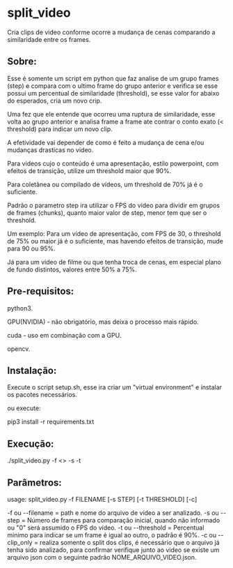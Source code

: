 # split_video
Cria clips de video conforme ocorre a mudança de cenas comparando a similaridade entre os frames.

## Sobre:
Esse é somente um script em python que faz analise de um grupo frames (step) e compara com o ultimo frame do grupo anterior e verifica se esse possui um percentual de similaridade (threshold), se esse valor for abaixo do esperados, cria um novo crip.

Uma fez que ele entende que ocorreu uma ruptura de similaridade, esse volta ao grupo anterior e analisa frame a frame ate contrar o conto exato (< threshold) para indicar um novo clip.

A efetividade vai depender de como é feito a mudança de cena e/ou mudanças drasticas no video.

Para videos cujo o conteúdo é uma apresentação, estilo powerpoint, com efeitos de transição, utilize um threshold maior que 90%.

Para coletânea ou compilado de vídeos, um threshold de 70% já é o suficiente.

Padrão o parametro step ira utilizar o FPS do vídeo para dividir em grupos de frames (chunks), quanto maior valor de step, menor tem que ser o threshold.

Um exemplo:
Para um vídeo de apresentação, com FPS de 30, o threshold de 75% ou maior já é o suficiente, mas havendo efeitos de transição, mude para 90 ou 95%.

Já para um video de filme ou que tenha troca de cenas, em especial plano de fundo distintos, valores entre 50% a 75%.


## Pre-requisitos:
python3.

GPU(NVIDIA) - não obrigatório, mas deixa o processo mais rápido.

cuda - uso em combinação com a GPU.

opencv.

## Instalação:

Execute o script setup.sh, esse ira criar um "virtual environment" e instalar os pacotes necessários.

ou execute:

pip3 install -r requirements.txt

## Execução:

./split_video.py -f <<PATH E NOME DO ARQUIV DE VIDEO>> -s <NUMERO DE FRAMES PARA CHECAGEM> -t <THRESHOLD PARA CORTE DE CENA>

## Parâmetros:
usage: split_video.py -f FILENAME [-s STEP] [-t THRESHOLD] [-c]

-f ou --filename = path e nome do arquivo de vídeo a ser analizado.
-s ou --step = Número de frames para comparação inicial, quando não informado ou "0" será assumido o FPS do vídeo.
-t ou --threshold = Percentual minimo para indicar se um frame é igual ao outro, o padrão é 90%.
-c ou --clip_only = realiza somente o split dos clips, é necessário que o arquivo já tenha sido analizado, para confirmar verifique junto ao video se existe um arquivo json com o seguinte padrão NOME_ARQUIVO_VIDEO.json.


